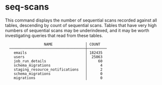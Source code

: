 # seq-scans

This command displays the number of sequential scans recorded against all tables, descending by count of sequential scans. Tables that have very high numbers of sequential scans may be underindexed, and it may be worth investigating queries that read from these tables.


```
                  NAME               │ COUNT
  ───────────────────────────────────┼─────────
    emails                           │ 182435
    users                            │  25063
    job_run_details                  │     60
    schema_migrations                │      4
    staging_resource_notifications   │      2
    schema_migrations                │      0
    migrations                       │      0
```

